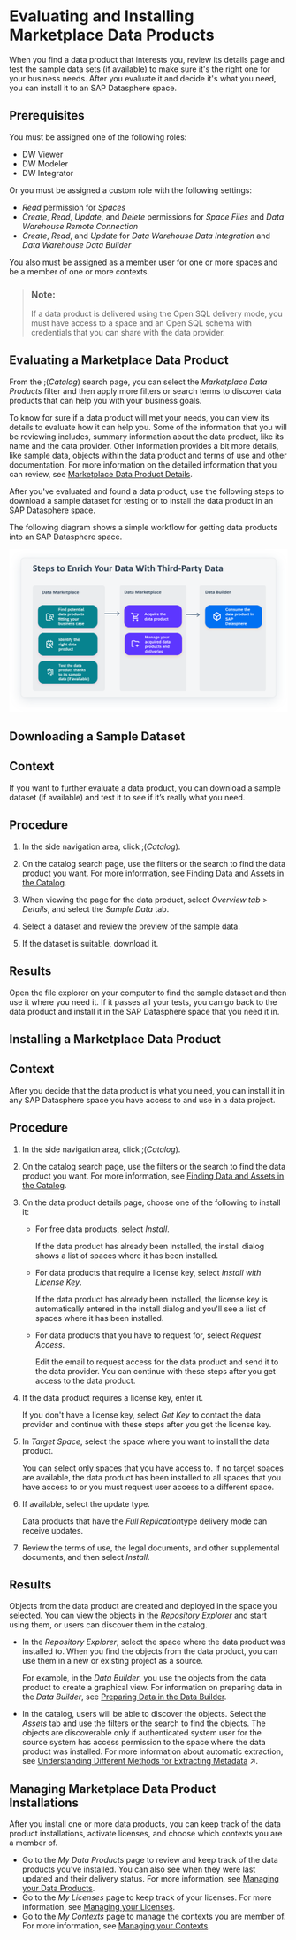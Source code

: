 <!-- loio92c35efd6a4945a1a78250539aee9a51 -->

<link rel="stylesheet" type="text/css" href="css/sap-icons.css"/>

# Evaluating and Installing Marketplace Data Products

When you find a data product that interests you, review its details page and test the sample data sets \(if available\) to make sure it's the right one for your business needs. After you evaluate it and decide it's what you need, you can install it to an SAP Datasphere space.



<a name="loio92c35efd6a4945a1a78250539aee9a51__prereq_fcb_p1y_tyb"/>

## Prerequisites

You must be assigned one of the following roles:

-   DW Viewer
-   DW Modeler
-   DW Integrator

Or you must be assigned a custom role with the following settings:

-   *Read* permission for *Spaces*
-   *Create*, *Read*, *Update*, and *Delete* permissions for *Space Files* and *Data Warehouse Remote Connection*
-   *Create*, *Read*, and *Update* for *Data Warehouse Data Integration* and *Data Warehouse Data Builder*

You also must be assigned as a member user for one or more spaces and be a member of one or more contexts.

> ### Note:  
> If a data product is delivered using the Open SQL delivery mode, you must have access to a space and an Open SQL schema with credentials that you can share with the data provider.

<a name="concept_atb_t5v_zcc"/>

<!-- concept\_atb\_t5v\_zcc -->

## Evaluating a Marketplace Data Product

From the <span class="SAP-icons-V5"></span>\(*Catalog*\) search page, you can select the *Marketplace Data Products* filter and then apply more filters or search terms to discover data products that can help you with your business goals.

To know for sure if a data product will met your needs, you can view its details to evaluate how it can help you. Some of the information that you will be reviewing includes, summary information about the data product, like its name and the data provider. Other information provides a bit more details, like sample data, objects within the data product and terms of use and other documentation. For more information on the detailed information that you can review, see [Marketplace Data Product Details](marketplace-data-product-details-f59e912.md).

After you've evaluated and found a data product, use the following steps to download a sample dataset for testing or to install the data product in an SAP Datasphere space.

The following diagram shows a simple workflow for getting data products into an SAP Datasphere space.



![](images/Image_map_Enrich_Data_4_2ceb007.png)

<a name="marketplacedp_downloadsample"/>

<!-- marketplacedp\_downloadsample -->

## Downloading a Sample Dataset



<a name="marketplacedp_downloadsample__context_mdn_cmg_2cc"/>

## Context

If you want to further evaluate a data product, you can download a sample dataset \(if available\) and test it to see if it’s really what you need.



<a name="marketplacedp_downloadsample__steps_nh4_dmg_2cc"/>

## Procedure

1.  In the side navigation area, click <span class="SAP-icons-V5"></span>\(*Catalog*\).

2.  On the catalog search page, use the filters or the search to find the data product you want. For more information, see [Finding Data and Assets in the Catalog](finding-data-and-assets-in-the-catalog-1047825.md).

3.  When viewing the page for the data product, select *Overview tab* \> *Details*, and select the *Sample Data* tab.

4.  Select a dataset and review the preview of the sample data.

5.  If the dataset is suitable, download it.




<a name="marketplacedp_downloadsample__result_v1d_wmg_2cc"/>

## Results

Open the file explorer on your computer to find the sample dataset and then use it where you need it. If it passes all your tests, you can go back to the data product and install it in the SAP Datasphere space that you need it in.

<a name="marketplacedp_install"/>

<!-- marketplacedp\_install -->

## Installing a Marketplace Data Product



<a name="marketplacedp_install__context_vvx_ymg_2cc"/>

## Context

After you decide that the data product is what you need, you can install it in any SAP Datasphere space you have access to and use in a data project.



<a name="marketplacedp_install__steps_oyn_1ng_2cc"/>

## Procedure

1.  In the side navigation area, click <span class="SAP-icons-V5"></span>\(*Catalog*\).

2.  On the catalog search page, use the filters or the search to find the data product you want. For more information, see [Finding Data and Assets in the Catalog](finding-data-and-assets-in-the-catalog-1047825.md).

3.  On the data product details page, choose one of the following to install it:

    -   For free data products, select *Install*.

        If the data product has already been installed, the install dialog shows a list of spaces where it has been installed.

    -   For data products that require a license key, select *Install with License Key*.

        If the data product has already been installed, the license key is automatically entered in the install dialog and you'll see a list of spaces where it has been installed.

    -   For data products that you have to request for, select *Request Access*.

        Edit the email to request access for the data product and send it to the data provider. You can continue with these steps after you get access to the data product.


4.  If the data product requires a license key, enter it.

    If you don't have a license key, select *Get Key* to contact the data provider and continue with these steps after you get the license key.

5.  In *Target Space*, select the space where you want to install the data product.

    You can select only spaces that you have access to. If no target spaces are available, the data product has been installed to all spaces that you have access to or you must request user access to a different space.

6.  If available, select the update type.

    Data products that have the *Full Replication*type delivery mode can receive updates.

7.  Review the terms of use, the legal documents, and other supplemental documents, and then select *Install*.




<a name="marketplacedp_install__result_ivx_fng_2cc"/>

## Results

Objects from the data product are created and deployed in the space you selected. You can view the objects in the *Repository Explorer* and start using them, or users can discover them in the catalog.

-   In the *Repository Explorer*, select the space where the data product was installed to. When you find the objects from the data product, you can use them in a new or existing project as a source.

    For example, in the *Data Builder*, you use the objects from the data product to create a graphical view. For information on preparing data in the *Data Builder*, see [Preparing Data in the Data Builder](preparing-data-in-the-data-builder-f2e359c.md).

-   In the catalog, users will be able to discover the objects. Select the *Assets* tab and use the filters or the search to find the objects. The objects are discoverable only if authenticated system user for the source system has access permission to the space where the data product was installed. For more information about automatic extraction, see [Understanding Different Methods for Extracting Metadata](https://help.sap.com/viewer/97d1d2f0e35d410c893e95a5ff3bee6f/DEV_CURRENT/en-US/b4f364186a9a4dddbd3f757d89decf94.html "Depending on the type of source system connected to the catalog, metadata for data and assets is extracted automatically or manually. These different methods help you can ensure that the data and assets in the catalog are up-to-date.") :arrow_upper_right:.

<a name="marketplacedp_manage"/>

<!-- marketplacedp\_manage -->

## Managing Marketplace Data Product Installations

After you install one or more data products, you can keep track of the data product installations, activate licenses, and choose which contexts you are a member of.

-   Go to the *My Data Products* page to review and keep track of the data products you've installed. You can also see when they were last updated and their delivery status. For more information, see [Managing your Data Products](managing-your-data-products-2e9d2e2.md).
-   Go to the *My Licenses* page to keep track of your licenses. For more information, see [Managing your Licenses](managing-your-licenses-98d9865.md).
-   Go to the *My Contexts* page to manage the contexts you are member of. For more information, see [Managing your Contexts](managing-your-contexts-4c390c5.md).

